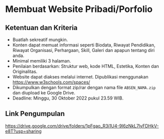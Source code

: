 # Membuat Website Pribadi/Porfolio

## Ketentuan dan Kriteria
- Buatlah sekreatif mungkin.
- Konten dapat memuat informasi seperti Biodata, Riwayat Pendidikan, Riwayat Organisasi, Perhargaan, Skill, Galeri dan apapun tentang diri anda.
- Minimal memiliki 3 halaman.
- Penilaian berdasarkan: Struktur web, kode HTML, Estetika, Konten dan Originalitas.
- Website dapat diakses melalui internet. Dipublikasi menggunakan https://www.w3schools.com/spaces/
- Dikumpulkan dengan format zip/rar dengan nama file `ABSEN_NAMA.zip` dan diupload ke Google Drive.
- Deadline: Minggu, 30 Oktober 2022 pukul 23.59 WIB.

## Link Pengumpulan
https://drive.google.com/drive/folders/1pFgao_R3i1U4-9I6zNkL7lyFDHkV-e8T?usp=sharing